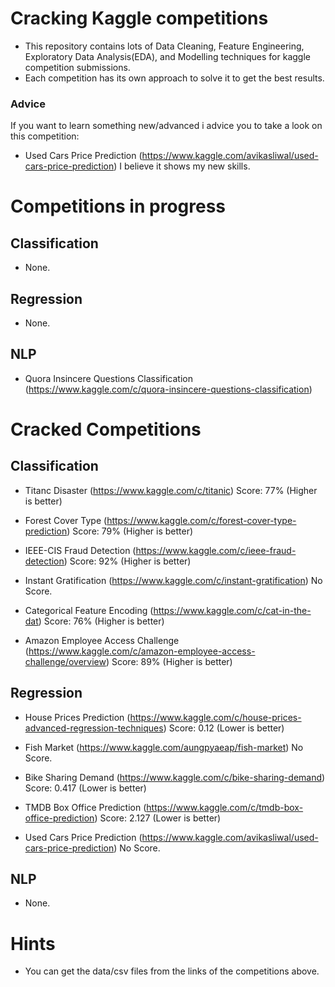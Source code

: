 # Cracking Kaggle competitions

- This repository contains lots of Data Cleaning, Feature Engineering, Exploratory Data Analysis(EDA), and Modelling techniques for kaggle competition submissions.
- Each competition has its own approach to solve it to get the best results.        

### Advice
If you want to learn something new/advanced i advice you to take a look on this competition:
- Used Cars Price Prediction (https://www.kaggle.com/avikasliwal/used-cars-price-prediction)
I believe it shows my new skills.

# Competitions in progress

## Classification
- None.

## Regression
- None.

## NLP
- Quora Insincere Questions Classification (https://www.kaggle.com/c/quora-insincere-questions-classification)


# Cracked Competitions

## Classification

- Titanc Disaster (https://www.kaggle.com/c/titanic)
Score: 77% (Higher is better)

- Forest Cover Type (https://www.kaggle.com/c/forest-cover-type-prediction)
Score: 79% (Higher is better)

- IEEE-CIS Fraud Detection (https://www.kaggle.com/c/ieee-fraud-detection)
Score: 92% (Higher is better)

- Instant Gratification (https://www.kaggle.com/c/instant-gratification)
No Score.

- Categorical Feature Encoding (https://www.kaggle.com/c/cat-in-the-dat)
Score: 76% (Higher is better)

- Amazon Employee Access Challenge (https://www.kaggle.com/c/amazon-employee-access-challenge/overview)
Score: 89% (Higher is better)


## Regression

- House Prices Prediction (https://www.kaggle.com/c/house-prices-advanced-regression-techniques)
Score: 0.12 (Lower is better)

- Fish Market (https://www.kaggle.com/aungpyaeap/fish-market)
No Score.

- Bike Sharing Demand (https://www.kaggle.com/c/bike-sharing-demand)
Score: 0.417 (Lower is better)

- TMDB Box Office Prediction (https://www.kaggle.com/c/tmdb-box-office-prediction)
Score: 2.127 (Lower is better)

- Used Cars Price Prediction (https://www.kaggle.com/avikasliwal/used-cars-price-prediction)
No Score.


## NLP
- None.


# Hints
- You can get the data/csv files from the links of the competitions above.
